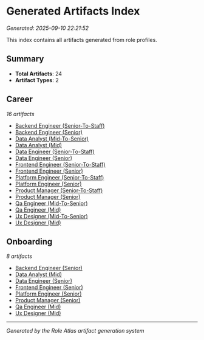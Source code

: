 # Generated Artifacts Index

*Generated: 2025-09-10 22:21:52*

This index contains all artifacts generated from role profiles.

## Summary

- **Total Artifacts**: 24
- **Artifact Types**: 2

## Career

*16 artifacts*

- [Backend Engineer (Senior-To-Staff)](./career_backend-engineer_senior-to-staff_ladder.md)
- [Backend Engineer (Senior)](./career_backend-engineer_senior_development.md)
- [Data Analyst (Mid-To-Senior)](./career_data-analyst_mid-to-senior_ladder.md)
- [Data Analyst (Mid)](./career_data-analyst_mid_development.md)
- [Data Engineer (Senior-To-Staff)](./career_data-engineer_senior-to-staff_ladder.md)
- [Data Engineer (Senior)](./career_data-engineer_senior_development.md)
- [Frontend Engineer (Senior-To-Staff)](./career_frontend-engineer_senior-to-staff_ladder.md)
- [Frontend Engineer (Senior)](./career_frontend-engineer_senior_development.md)
- [Platform Engineer (Senior-To-Staff)](./career_platform-engineer_senior-to-staff_ladder.md)
- [Platform Engineer (Senior)](./career_platform-engineer_senior_development.md)
- [Product Manager (Senior-To-Staff)](./career_product-manager_senior-to-staff_ladder.md)
- [Product Manager (Senior)](./career_product-manager_senior_development.md)
- [Qa Engineer (Mid-To-Senior)](./career_qa-engineer_mid-to-senior_ladder.md)
- [Qa Engineer (Mid)](./career_qa-engineer_mid_development.md)
- [Ux Designer (Mid-To-Senior)](./career_ux-designer_mid-to-senior_ladder.md)
- [Ux Designer (Mid)](./career_ux-designer_mid_development.md)

## Onboarding

*8 artifacts*

- [Backend Engineer (Senior)](./onboarding_backend-engineer_senior_checklist.md)
- [Data Analyst (Mid)](./onboarding_data-analyst_mid_checklist.md)
- [Data Engineer (Senior)](./onboarding_data-engineer_senior_checklist.md)
- [Frontend Engineer (Senior)](./onboarding_frontend-engineer_senior_checklist.md)
- [Platform Engineer (Senior)](./onboarding_platform-engineer_senior_checklist.md)
- [Product Manager (Senior)](./onboarding_product-manager_senior_checklist.md)
- [Qa Engineer (Mid)](./onboarding_qa-engineer_mid_checklist.md)
- [Ux Designer (Mid)](./onboarding_ux-designer_mid_checklist.md)

---
*Generated by the Role Atlas artifact generation system*